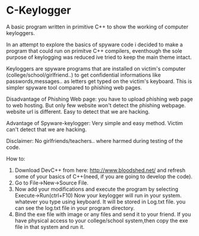 # C-Keylogger
A basic program written in primitive C++ to show the working of computer keyloggers.



In an attempt to explore the basics of spyware code i decided to make a program that could run on primitve C++ compilers, eventhough the sole purpose of keylogging was reduced ive tried to keep the main theme intact.

Keyloggers are spyware programs that are installed on victim's computer (college/school/girlfriend..) to get confidential informations like passwords,messages.. as letters get typed on the victim's keyboard. This is simpler spyware tool compared to phishing web pages. 

Disadvantage of Phishing Web page:
you have to upload phishing web page to web hosting.  But only few website won't detect the phishing webpage.
website url is different. Easy to detect that we are hacking.

Advantage of Spyware-keylogger:
Very simple and easy method.
Victim can't detect that we are hacking.

Disclaimer:
No girlfriends/teachers.. where harmed during testing of the code.


How to:

1) Download DevC++ from here: http://www.bloodshed.net/ and refresh some of your basics of C++(need, if you are going to develop the code).
2) Go to File->New->Source File.
3) Now add your modifications and execute the program by selecting Execute->Run(ctrl+F10)
Now your keylogger will run in your system. whatever you type using keyboard. It will be stored in Log.txt file.
you can see the log.txt file in your program directory.
4) Bind the exe file with image or any files and send it to your friend.
If you have physical access to your college/school system,then copy the exe file in that system and run it. 



